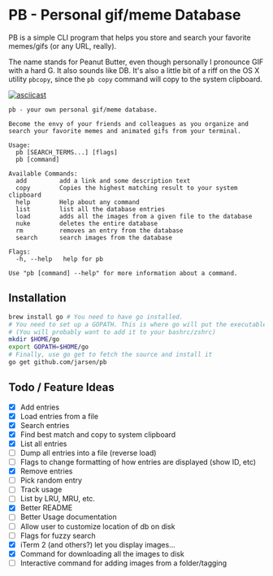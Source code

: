 # PB - Personal gif/meme Database

PB is a simple CLI program that helps you store and search your favorite memes/gifs (or any URL, really).

The name stands for Peanut Butter, even though personally I pronounce GIF with a hard G. It also sounds like DB. It's also a little bit of a riff on the OS X utility `pbcopy`, since the `pb copy` command will copy to the system clipboard.

[![asciicast](https://asciinema.org/a/167213.png)](https://asciinema.org/a/167213)

```
pb - your own personal gif/meme database.

Become the envy of your friends and colleagues as you organize and search your favorite memes and animated gifs from your terminal.

Usage:
  pb [SEARCH_TERMS...] [flags]
  pb [command]

Available Commands:
  add         add a link and some description text
  copy        Copies the highest matching result to your system clipboard
  help        Help about any command
  list        list all the database entries
  load        adds all the images from a given file to the database
  nuke        deletes the entire database
  rm          removes an entry from the database
  search      search images from the database

Flags:
  -h, --help   help for pb

Use "pb [command] --help" for more information about a command.
```

## Installation

```bash
brew install go # You need to have go installed.
# You need to set up a GOPATH. This is where go will put the executable binary.
# (You will probably want to add it to your bashrc/zshrc)
mkdir $HOME/go
export GOPATH=$HOME/go
# Finally, use go get to fetch the source and install it
go get github.com/jarsen/pb
```

## Todo / Feature Ideas

- [x] Add entries
- [x] Load entries from a file
- [x] Search entries
- [x] Find best match and copy to system clipboard
- [x] List all entries
- [ ] Dump all entries into a file (reverse load)
- [ ] Flags to change formatting of how entries are displayed (show ID, etc)
- [x] Remove entries
- [ ] Pick random entry
- [ ] Track usage
- [ ] List by LRU, MRU, etc.
- [x] Better README
- [ ] Better Usage documentation
- [ ] Allow user to customize location of db on disk
- [ ] Flags for fuzzy search
- [x] iTerm 2 (and others?) let you display images...
- [x] Command for downloading all the images to disk
- [ ] Interactive command for adding images from a folder/tagging
